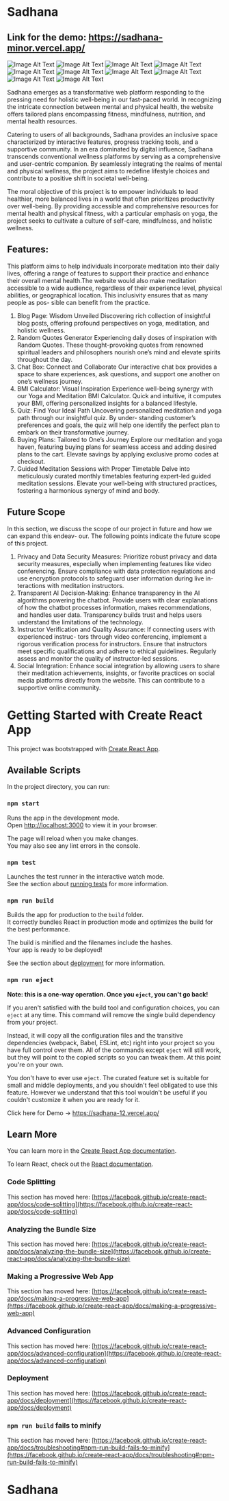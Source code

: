 # Sadhana 

## Link for the demo: https://sadhana-minor.vercel.app/

![Image Alt Text](https://github.com/riyaarora03/SADHANA_minor/blob/main/screenshots/Screenshot%202024-01-14%20at%2012.07.41%E2%80%AFAM.png)
![Image Alt Text](https://github.com/riyaarora03/SADHANA_minor/blob/main/screenshots/Screenshot%202024-01-14%20at%2012.08.07%E2%80%AFAM.png)
![Image Alt Text](https://github.com/riyaarora03/SADHANA_minor/blob/main/screenshots/Screenshot%202024-01-14%20at%2012.08.36%E2%80%AFAM.png)
![Image Alt Text](https://github.com/riyaarora03/SADHANA_minor/blob/main/screenshots/Screenshot%202024-01-14%20at%2012.08.58%E2%80%AFAM.png)
![Image Alt Text](https://github.com/riyaarora03/SADHANA_minor/blob/main/screenshots/Screenshot%202024-01-14%20at%2012.09.26%E2%80%AFAM.png)
![Image Alt Text](https://github.com/riyaarora03/SADHANA_minor/blob/main/screenshots/Screenshot%202024-01-14%20at%2012.09.50%E2%80%AFAM.png)
![Image Alt Text](https://github.com/riyaarora03/SADHANA_minor/blob/main/screenshots/Screenshot%202024-01-14%20at%2012.10.37%E2%80%AFAM.png)
![Image Alt Text](https://github.com/riyaarora03/SADHANA_minor/blob/main/screenshots/Screenshot%202024-01-14%20at%2012.11.00%E2%80%AFAM.png)
![Image Alt Text](https://github.com/riyaarora03/SADHANA_minor/blob/main/screenshots/Screenshot%202024-01-14%20at%2012.11.34%E2%80%AFAM.png)
![Image Alt Text](https://github.com/riyaarora03/SADHANA_minor/blob/main/screenshots/Screenshot%202024-01-14%20at%2012.12.14%E2%80%AFAM.png)


Sadhana emerges as a transformative web platform responding to the pressing need for holistic well-being in our fast-paced world. In recognizing the intricate connection between mental and physical health, the website offers tailored plans encompassing fitness, mindfulness, nutrition, and mental health resources.

Catering to users of all backgrounds, Sadhana provides an inclusive space characterized by interactive features, progress tracking tools, and a supportive community. In an era dominated by digital influence, Sadhana transcends conventional wellness platforms by serving as a comprehensive and user-centric companion. By seamlessly integrating the realms of mental and physical wellness, the project aims to redefine lifestyle choices and contribute to a positive shift in societal well-being.

The moral objective of this project is to empower individuals to lead healthier, more balanced lives in a world that often prioritizes productivity over well-being. By providing accessible and comprehensive resources for mental health and physical fitness, with a particular emphasis on yoga, the project seeks to cultivate a culture of self-care, mindfulness, and holistic wellness.

## Features:

This platform aims to help individuals incorporate meditation into their daily lives, offering a range of features to support their practice and enhance their overall mental health.The website would also make meditation accessible to a wide audience, regardless of their experience level, physical abilities, or geographical location. This inclusivity ensures that as many people as pos- sible can benefit from the practice.
1. Blog Page: Wisdom Unveiled
Discovering rich collection of insightful blog posts, offering profound perspectives on yoga, meditation, and holistic wellness.
2. Random Quotes Generator
Experiencing daily doses of inspiration with Random Quotes. These thought-provoking quotes from renowned spiritual leaders and philosophers nourish one’s mind and elevate spirits throughout the day.
3. Chat Box: Connect and Collaborate
Our interactive chat box provides a space to share experiences, ask questions, and support one another on one’s wellness journey.
4. BMI Calculator: Visual Inspiration
Experience well-being synergy with our Yoga and Meditation BMI Calculator. Quick and intuitive, it computes your BMI, offering personalized insights for a balanced lifestyle.
5. Quiz: Find Your Ideal Path
Uncovering personalized meditation and yoga path through our insightful quiz. By under- standing customer’s preferences and goals, the quiz will help one identify the perfect plan to embark on their transformative journey.
6. Buying Plans: Tailored to One’s Journey
Explore our meditation and yoga haven, featuring buying plans for seamless access and adding desired plans to the cart. Elevate savings by applying exclusive promo codes at checkout.
7. Guided Meditation Sessions with Proper Timetable
Delve into meticulously curated monthly timetables featuring expert-led guided meditation sessions. Elevate your well-being with structured practices, fostering a harmonious synergy of mind and body.

## Future Scope

In this section, we discuss the scope of our project in future and how we can expand this endeav- our. The following points indicate the future scope of this project.
1. Privacy and Data Security Measures: Prioritize robust privacy and data security measures, especially when implementing features like video conferencing. Ensure compliance with data protection regulations and use encryption protocols to safeguard user information during live in- teractions with meditation instructors.
2. Transparent AI Decision-Making: Enhance transparency in the AI algorithms powering the chatbot. Provide users with clear explanations of how the chatbot processes information, makes recommendations, and handles user data. Transparency builds trust and helps users understand the limitations of the technology.
3. Instructor Verification and Quality Assurance: If connecting users with experienced instruc- tors through video conferencing, implement a rigorous verification process for instructors. Ensure that instructors meet specific qualifications and adhere to ethical guidelines. Regularly assess and monitor the quality of instructor-led sessions.
4. Social Integration: Enhance social integration by allowing users to share their meditation achievements, insights, or favorite practices on social media platforms directly from the website. This can contribute to a supportive online community.

# Getting Started with Create React App

This project was bootstrapped with [Create React App](https://github.com/facebook/create-react-app).

## Available Scripts

In the project directory, you can run:

### `npm start`

Runs the app in the development mode.\
Open [http://localhost:3000](http://localhost:3000) to view it in your browser.

The page will reload when you make changes.\
You may also see any lint errors in the console.

### `npm test`

Launches the test runner in the interactive watch mode.\
See the section about [running tests](https://facebook.github.io/create-react-app/docs/running-tests) for more information.

### `npm run build`

Builds the app for production to the `build` folder.\
It correctly bundles React in production mode and optimizes the build for the best performance.

The build is minified and the filenames include the hashes.\
Your app is ready to be deployed!

See the section about [deployment](https://facebook.github.io/create-react-app/docs/deployment) for more information.

### `npm run eject`

**Note: this is a one-way operation. Once you `eject`, you can't go back!**

If you aren't satisfied with the build tool and configuration choices, you can `eject` at any time. This command will remove the single build dependency from your project.

Instead, it will copy all the configuration files and the transitive dependencies (webpack, Babel, ESLint, etc) right into your project so you have full control over them. All of the commands except `eject` will still work, but they will point to the copied scripts so you can tweak them. At this point you're on your own.

You don't have to ever use `eject`. The curated feature set is suitable for small and middle deployments, and you shouldn't feel obligated to use this feature. However we understand that this tool wouldn't be useful if you couldn't customize it when you are ready for it.

Click here for Demo  -> https://sadhana-12.vercel.app/

## Learn More

You can learn more in the [Create React App documentation](https://facebook.github.io/create-react-app/docs/getting-started).

To learn React, check out the [React documentation](https://reactjs.org/).

### Code Splitting

This section has moved here: [https://facebook.github.io/create-react-app/docs/code-splitting](https://facebook.github.io/create-react-app/docs/code-splitting)

### Analyzing the Bundle Size

This section has moved here: [https://facebook.github.io/create-react-app/docs/analyzing-the-bundle-size](https://facebook.github.io/create-react-app/docs/analyzing-the-bundle-size)

### Making a Progressive Web App

This section has moved here: [https://facebook.github.io/create-react-app/docs/making-a-progressive-web-app](https://facebook.github.io/create-react-app/docs/making-a-progressive-web-app)

### Advanced Configuration

This section has moved here: [https://facebook.github.io/create-react-app/docs/advanced-configuration](https://facebook.github.io/create-react-app/docs/advanced-configuration)

### Deployment

This section has moved here: [https://facebook.github.io/create-react-app/docs/deployment](https://facebook.github.io/create-react-app/docs/deployment)

### `npm run build` fails to minify

This section has moved here: [https://facebook.github.io/create-react-app/docs/troubleshooting#npm-run-build-fails-to-minify](https://facebook.github.io/create-react-app/docs/troubleshooting#npm-run-build-fails-to-minify)
# Sadhana


